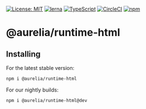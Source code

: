 [![License: MIT](https://img.shields.io/badge/License-MIT-yellow.svg)](https://opensource.org/licenses/MIT)
[![lerna](https://img.shields.io/badge/maintained%20with-lerna-cc00ff.svg)](https://lernajs.io/)
[![TypeScript](https://img.shields.io/badge/%3C%2F%3E-TypeScript-%230074c1.svg)](http://www.typescriptlang.org/)
[![CircleCI](https://circleci.com/gh/aurelia/aurelia.svg?style=shield)](https://circleci.com/gh/aurelia/aurelia)
[![npm](https://img.shields.io/npm/v/@aurelia/runtime-html.svg?maxAge=3600)](https://www.npmjs.com/package/@aurelia/runtime-html)
# @aurelia/runtime-html

## Installing

For the latest stable version:

```bash
npm i @aurelia/runtime-html
```

For our nightly builds:

```bash
npm i @aurelia/runtime-html@dev
```
